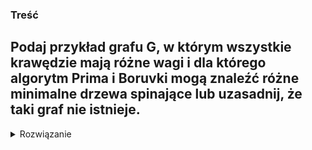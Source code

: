 ### Treść
Podaj przykład grafu G, w którym wszystkie krawędzie mają różne wagi i dla którego algorytm Prima i Boruvki mogą znaleźć różne minimalne drzewa spinające lub uzasadnij, że taki graf nie istnieje.
------
<details><summary>Rozwiązanie</summary>
<p>
